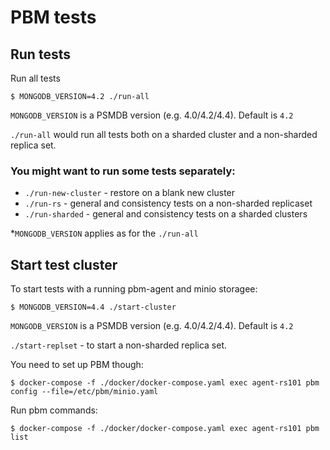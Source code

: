 # PBM tests

## Run tests
Run all tests
```
$ MONGODB_VERSION=4.2 ./run-all
```
`MONGODB_VERSION` is a PSMDB version (e.g. 4.0/4.2/4.4). Default is `4.2`

`./run-all` would run all tests both on a sharded cluster and a non-sharded replica set.

### You might want to run some tests separately:

* `./run-new-cluster` - restore on a blank new cluster
* `./run-rs` - general and consistency tests on a non-sharded replicaset
* `./run-sharded` - general and consistency tests on a sharded clusters

*`MONGODB_VERSION` applies as for the `./run-all`

## Start test cluster
To start tests with a running pbm-agent and minio storagee:
```
$ MONGODB_VERSION=4.4 ./start-cluster
```
`MONGODB_VERSION` is a PSMDB version (e.g. 4.0/4.2/4.4). Default is `4.2`

`./start-replset` - to start a non-sharded replica set.

You need to set up PBM though:
```
$ docker-compose -f ./docker/docker-compose.yaml exec agent-rs101 pbm config --file=/etc/pbm/minio.yaml
```
Run pbm commands:
```
$ docker-compose -f ./docker/docker-compose.yaml exec agent-rs101 pbm list
```
